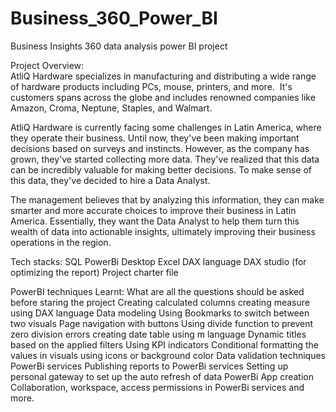 # Business_360_Power_BI
Business Insights 360 data analysis power BI project

Project Overview:	
AtliQ Hardware specializes in manufacturing and distributing a wide range of hardware products including PCs, mouse, printers, and more. 
It's customers spans across the globe and includes renowned companies like Amazon, Croma, Neptune, Staples, and Walmart.

AtliQ Hardware is currently facing some challenges in Latin America, where they operate their business. Until now, they've been making important decisions based on surveys and instincts.
However, as the company has grown, they've started collecting more data. They've realized that this data can be incredibly valuable for making better decisions. To make sense of this data, they've decided to hire a Data Analyst. 

The management believes that by analyzing this information, they can make smarter and more accurate choices to improve their business in Latin America. Essentially, they want the Data Analyst to help them turn this wealth of data into actionable insights, ultimately improving their business operations in the region.

Tech stacks:
SQL 
PowerBi Desktop 
Excel 
DAX language 
DAX studio (for optimizing the report) 
Project charter file 

PowerBI techniques Learnt:
What are all the questions should be asked before staring the project 
Creating calculated columns 
creating measure using DAX language 
Data modeling 
Using Bookmarks to switch between two visuals 
Page navigation with buttons 
Using divide function to prevent zero division errors 
creating date table using m language 
Dynamic titles based on the applied filters 
Using KPI indicators 
Conditional formatting the values in visuals using icons or background color 
Data validation techniques 
PowerBi services 
Publishing reports to PowerBi services 
Setting up personal gateway to set up the auto refresh of data 
PowerBi App creation 
Collaboration, workspace, access permissions in PowerBi services and more.

